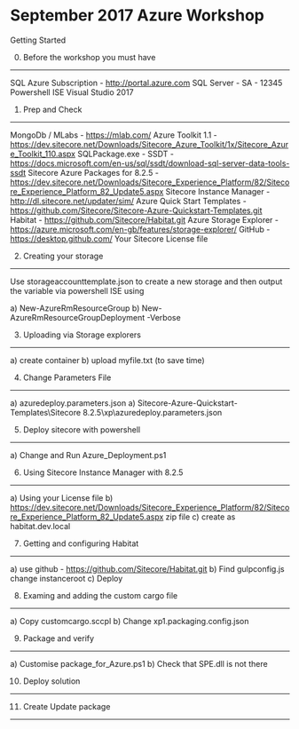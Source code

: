 September 2017 Azure Workshop
================================

Getting Started

0) Before the workshop you must have
----------------------
SQL Azure Subscription - http://portal.azure.com
SQL Server - SA - 12345
Powershell ISE
Visual Studio 2017


1) Prep and Check
--------------------
MongoDb / MLabs - https://mlab.com/
Azure Toolkit 1.1 - https://dev.sitecore.net/Downloads/Sitecore_Azure_Toolkit/1x/Sitecore_Azure_Toolkit_110.aspx
SQLPackage.exe - SSDT - https://docs.microsoft.com/en-us/sql/ssdt/download-sql-server-data-tools-ssdt
Sitecore Azure Packages for 8.2.5 - https://dev.sitecore.net/Downloads/Sitecore_Experience_Platform/82/Sitecore_Experience_Platform_82_Update5.aspx
Sitecore Instance Manager - http://dl.sitecore.net/updater/sim/
Azure Quick Start Templates - https://github.com/Sitecore/Sitecore-Azure-Quickstart-Templates.git
Habitat - https://github.com/Sitecore/Habitat.git
Azure Storage Explorer - https://azure.microsoft.com/en-gb/features/storage-explorer/
GitHub - https://desktop.github.com/
Your Sitecore License file


2) Creating your storage
---------------------------
Use storageaccounttemplate.json to create a new storage and then output the variable via powershell ISE using 

a) New-AzureRmResourceGroup 
b) New-AzureRmResourceGroupDeployment -Verbose

3) Uploading via Storage explorers
-------------------------------------
a) create container
b) upload myfile.txt (to save time)

4) Change Parameters File
--------------------------
a) azuredeploy.parameters.json
a) Sitecore-Azure-Quickstart-Templates\Sitecore 8.2.5\xp\azuredeploy.parameters.json

5) Deploy sitecore with powershell
-----------------------------------
a) Change and Run Azure_Deployment.ps1

6) Using Sitecore Instance Manager with 8.2.5
----------------------------------------------
a) Using your License file
b) https://dev.sitecore.net/Downloads/Sitecore_Experience_Platform/82/Sitecore_Experience_Platform_82_Update5.aspx zip file
c) create as habitat.dev.local

7) Getting and configuring Habitat
--------------------------------------
a) use github - https://github.com/Sitecore/Habitat.git
b) Find gulpconfig.js change instanceroot
c) Deploy

8) Examing and adding the custom cargo file
----------------------------------
a) Copy customcargo.sccpl
b) Change xp1.packaging.config.json 

9) Package and verify
--------------------
a) Customise package_for_Azure.ps1
b) Check that SPE.dll is not there

10) Deploy solution
-------------------

11) Create Update package
---------------------------

